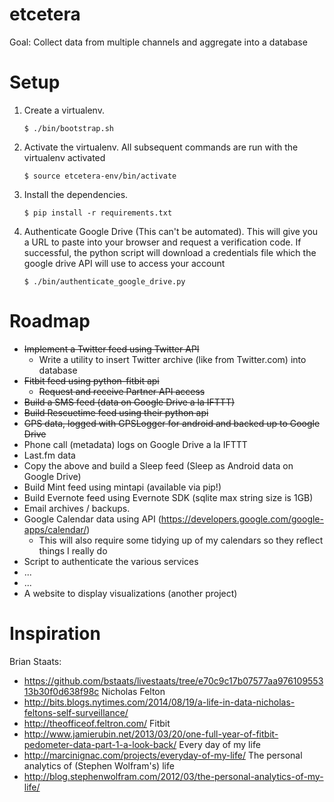 etcetera
========

Goal: Collect data from multiple channels and aggregate into a database

Setup
=======
1. Create a virtualenv.

    ```
    $ ./bin/bootstrap.sh
    ```

2. Activate the virtualenv.  All subsequent commands are run with the virtualenv activated

    ```
    $ source etcetera-env/bin/activate
    ```

3. Install the dependencies.  

    ```
    $ pip install -r requirements.txt
    ```

4. Authenticate Google Drive (This can't be automated).  This will give you a URL to paste into your browser and request a verification code.  If successful, the python script will download a credentials file which the google drive API will use to access your account

    ```
    $ ./bin/authenticate_google_drive.py
    ```


Roadmap
=======

*   ~~Implement a Twitter feed using Twitter API~~
    *   Write a utility to insert Twitter archive (like from Twitter.com) into database
*   ~~Fitbit feed using python-fitbit api~~
    *   ~~Request and receive Partner API access~~
*   ~~Build a SMS feed (data on Google Drive a la IFTTT)~~
*   ~~Build Rescuetime feed using their python api~~
*   ~~GPS data, logged with GPSLogger for android and backed up to Google Drive~~
*   Phone call (metadata) logs on Google Drive a la IFTTT
*   Last.fm data
*   Copy the above and build a Sleep feed (Sleep as Android data on Google Drive)
*   Build Mint feed using mintapi (available via pip!)
*   Build Evernote feed using Evernote SDK (sqlite max string size is 1GB)
*   Email archives / backups.
*   Google Calendar data using API (https://developers.google.com/google-apps/calendar/)
    *   This will also require some tidying up of my calendars so they reflect things I really do
* Script to authenticate the various services
*   ...
*   ...
*   A website to display visualizations (another project)

Inspiration
=======
Brian Staats: 
- https://github.com/bstaats/livestaats/tree/e70c9c17b07577aa97610955313b30f0d638f98c
Nicholas Felton 
- http://bits.blogs.nytimes.com/2014/08/19/a-life-in-data-nicholas-feltons-self-surveillance/
- http://theofficeof.feltron.com/
Fitbit
- http://www.jamierubin.net/2013/03/20/one-full-year-of-fitbit-pedometer-data-part-1-a-look-back/
Every day of my life
- http://marcinignac.com/projects/everyday-of-my-life/
The personal analytics of (Stephen Wolfram's) life
- http://blog.stephenwolfram.com/2012/03/the-personal-analytics-of-my-life/
